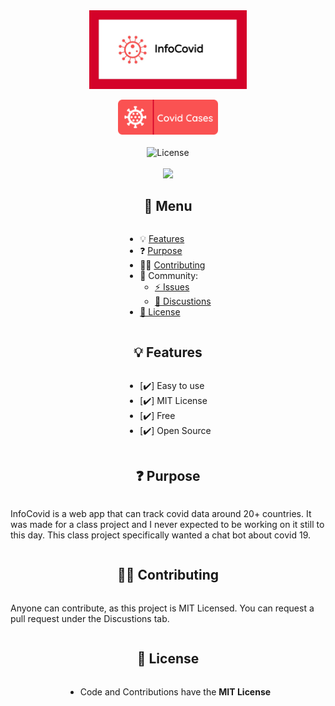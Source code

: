 <div style="display:flex;align-items:center;flex-direction:column">
<img src="/src/assets/infoCovidRepoCard.jpg" style ="width:50%;">
<br />
<a href = "https://abhirath.net"><img src = "/src/assets/coro.svg" style ="width:10rem"></a>
<br />
<img src="https://img.shields.io/badge/License-MIT-%23D40229" alt="License">
<br />
  <a href="https://visitor-badge.glitch.me/#docs"><img src="https://visitor-badge.glitch.me/badge?page_id=TalkativeDiv/InfoCovid"></a>

## 📎 Menu

- 💡 [Features](#features)
- ❓ [Purpose](#purpose)
- 👨‍💻 [Contributing](#contributing)
- 🍻 Community:
  - [⚡ Issues](https://github.com/TalkativeDiv/random-number/issues)
  - [💬 Discustions](https://github.com/TalkativeDiv/random-number/discussions)
- [💫 License](#license)

## 💡 Features

- [✔️] Easy to use
- [✔️] MIT License
- [✔️] Free
- [✔️] Open Source

## ❓ Purpose

InfoCovid is a web app that can track covid data around 20+ countries. It was made for a class project and I never expected to be working on it still to this day. This class project specifically wanted a chat bot about covid 19.
## 👨‍💻 Contributing

Anyone can contribute, as this project is MIT Licensed. You can request a pull request under the Discustions tab.

## 💫 License

- Code and Contributions have the **MIT License**


